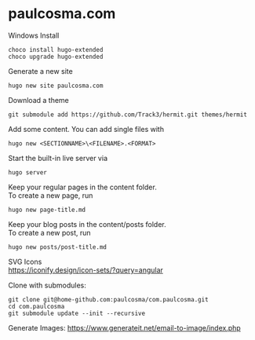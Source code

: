 # paulcosma.com

Windows Install
```
choco install hugo-extended
choco upgrade hugo-extended
```

Generate a new site
```
hugo new site paulcosma.com
```

Download a theme 
```
git submodule add https://github.com/Track3/hermit.git themes/hermit
```

Add some content. You can add single files with 
```
hugo new <SECTIONNAME>\<FILENAME>.<FORMAT>
```

Start the built-in live server via
```
hugo server
```

Keep your regular pages in the content folder.<br> 
To create a new page, run 
```
hugo new page-title.md
```
Keep your blog posts in the content/posts folder.<br> 
To create a new post, run 
```
hugo new posts/post-title.md
```

SVG Icons <br>
https://iconify.design/icon-sets/?query=angular

Clone with submodules:
```
git clone git@home-github.com:paulcosma/com.paulcosma.git
cd com.paulcosma
git submodule update --init --recursive
```

Generate Images:
https://www.generateit.net/email-to-image/index.php